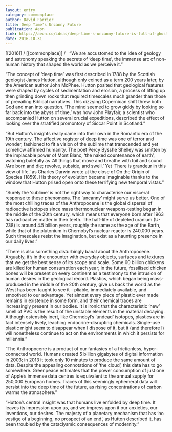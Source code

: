 ```yaml
---
layout: entry
category: commonplace
author: David Farrier
title: Deep Time's Uncanny Future
publication: Aeon
link: https://aeon.co/ideas/deep-time-s-uncanny-future-is-full-of-ghostly-human-traces
date: 2016-10-31
---
```


[[2016]] / [[commonplace]] / 
 
“We are accustomed to the idea of geology and astronomy speaking the secrets of ‘deep time’, the immense arc of non-human history that shaped the world as we perceive it.”

“The concept of ‘deep time’ was first described in 1788 by the Scottish geologist James Hutton, although only coined as a term 200 years later, by the American author John McPhee. Hutton posited that geological features were shaped by cycles of sedimentation and erosion, a process of lifting up then grinding down rocks that required timescales much grander than those of prevailing Biblical narratives. This dizzying Copernican shift threw both God and man into question. ‘The mind seemed to grow giddy by looking so far back into the abyss of time,’ was how John Playfair, a scientist who accompanied Hutton on several crucial expeditions, described the effect of looking over the stratified promontory of Siccar Point in Scotland.”

“But Hutton’s insights really came into their own in the Romantic era of the 19th century. The affective register of deep time was one of terror and wonder, fashioned to fit a vision of the sublime that transcended and yet somehow affirmed humanity. The poet Percy Bysshe Shelley was smitten by the implacable power of Mont Blanc, ‘the naked countenance of earth’, watching balefully as ‘All things that move and breathe with toil and sound /Are born and die; revolve, subside, and swell.’ Yet ‘There is grandeur in this view of life,’ as Charles Darwin wrote at the close of On the Origin of Species (1859). His theory of evolution became imaginable thanks to the window that Hutton prised open onto these terrifying new temporal vistas.”

“Surely the ‘sublime’ is not the right way to characterise our visceral response to these phenomena. The ‘uncanny’ might serve us better. One of the most chilling traces of the Anthropocene is the global dispersal of radioactive isotopes since mass thermonuclear weapons-testing began in the middle of the 20th century, which means that everyone born after 1963 has radioactive matter in their teeth. The half-life of depleted uranium (U-238) is around 4.5 billion years, roughly the same as the age of the Earth, while that of the plutonium in Chernobyl’s nuclear reactor is 240,000 years. Such timescales resist the imagination, but exist as a haunting presence in our daily lives.”

“There is also something disturbingly banal about the Anthropocene. Arguably, it’s in the encounter with everyday objects, surfaces and textures that we get the best sense of its scope and scale. Some 60 billion chickens are killed for human consumption each year; in the future, fossilised chicken bones will be present on every continent as a testimony to the intrusion of human desires in the geological record. Plastics, which began being mass-produced in the middle of the 20th century, give us back the world as the West has been taught to see it – pliable, immediately available, and smoothed to our advantage. Yet almost every piece of plastic ever made remains in existence in some form, and their chemical traces are increasingly present in our bodies. It is ironic that the characteristic ‘new’ smell of PVC is the result of the unstable elements in the material decaying. Although ostensibly inert, like Chernobyl’s ‘undead’ isotopes, plastics are in fact intensely lively, leaching endocrine-disrupting chemicals. Single-use plastic might seem to disappear when I dispose of it, but it (and therefore I) will nonetheless continue to act on the environments in which it persists for millennia.”

“The Anthropocene is a product of our fantasies of a frictionless, hyper-connected world. Humans created 5 billion gigabytes of digital information in 2003; in 2013 it took only 10 minutes to produce the same amount of data. Despite the appealing connotations of ‘the cloud’, this data has to go somewhere. Greenpeace estimates that the power consumption of just one of Apple’s immense data centres is equivalent to the annual supply for 250,000 European homes. Traces of this seemingly ephemeral data will persist into the deep time of the future, as rising concentrations of carbon warms the atmosphere.”

“Hutton’s central insight was that humans live enfolded by deep time. It leaves its impression upon us, and we impress upon it our anxieties, our inventions, our desires. The majesty of a planetary mechanism that has ‘no vestige of a beginning, no prospect of an end’, as Hutton described it, has been troubled by the cataclysmic consequences of modernity.”


